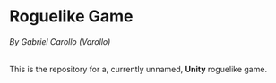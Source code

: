 # Roguelike Game
###### By Gabriel Carollo (Varollo)

This is the repository for a, currently unnamed, **Unity** roguelike game.